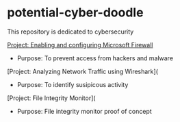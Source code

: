 # potential-cyber-doodle

This repository is dedicated to cybersecurity

[Project:  Enabling and configuring Microsoft Firewall](https://github.com/Sarah269/potential-cyber-doodle/tree/main/MS%20Firewall)
*  Purpose:  To prevent access from hackers and malware

[Project:  Analyzing Network Traffic using Wireshark](
* Purpose:  To identify susipicous activity

[Project:  File Integrity Monitor](
*  Purpose:  File integrity monitor proof of concept

  

